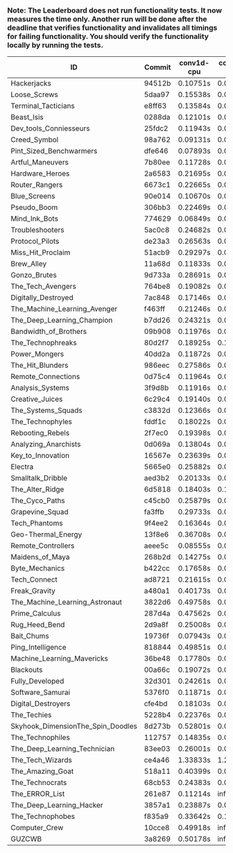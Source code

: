 ### Note: The Leaderboard does not run functionality tests. It now measures the time only. Another run will be done after the deadline that verifies functionality and invalidates all timings for failing functionality. You should verify the functionality locally by running the tests.

|ID|Commit|conv1d-cpu|conv1d-gpu|DWSPConv2D-gpu|gemm-gpu|avg|
|-|-|-|-|-|-|-|
|Hackerjacks|94512b|0.10751s|0.06127s|3.20419s|1.93419s|1.32679s|
|Loose_Screws|5daa97|0.15538s|0.06307s|3.20385s|1.89669s|1.32975s|
|Terminal_Tacticians|e8ff63|0.13584s|0.06490s|3.18446s|1.95947s|1.33617s|
|Beast_Isis|0288da|0.12101s|0.09026s|3.24304s|1.90773s|1.34051s|
|Dev_tools_Conniesseurs|25fdc2|0.11943s|0.04669s|3.26866s|1.93911s|1.34347s|
|Creed_Symbol|98a762|0.09131s|0.04668s|3.28718s|1.95202s|1.34430s|
|Pint_Sized_Benchwarmers|dfe646|0.07893s|0.05356s|3.24548s|2.01697s|1.34873s|
|Artful_Maneuvers|7b80ee|0.11728s|0.07315s|3.21300s|2.00893s|1.35309s|
|Hardware_Heroes|2a6583|0.21695s|0.07133s|3.18116s|1.95581s|1.35631s|
|Router_Rangers|6673c1|0.22665s|0.06965s|3.17397s|1.95683s|1.35677s|
|Blue_Screens|90e014|0.10670s|0.06397s|3.18931s|2.07555s|1.35888s|
|Pseudo_Boom|306bb3|0.22469s|0.04370s|3.16799s|2.00922s|1.36140s|
|Mind_Ink_Bots|774629|0.06849s|0.06492s|3.31337s|2.00306s|1.36246s|
|Troubleshooters|5ac0c8|0.24682s|0.06035s|3.23847s|1.90721s|1.36321s|
|Protocol_Pilots|de23a3|0.26563s|0.07212s|3.18966s|1.92798s|1.36385s|
|Miss_Hit_Proclaim|51acb9|0.29297s|0.06787s|3.18635s|1.91059s|1.36444s|
|Brew_Alley|11a68d|0.11833s|0.04672s|3.28371s|2.01000s|1.36469s|
|Gonzo_Brutes|9d733a|0.28691s|0.04715s|3.19340s|1.93143s|1.36472s|
|The_Tech_Avengers|764be8|0.19082s|0.06111s|3.26254s|1.95071s|1.36630s|
|Digitally_Destroyed|7ac848|0.17146s|0.06535s|3.25639s|1.98938s|1.37064s|
|The_Machine_Learning_Avenger|f463ff|0.21246s|0.06576s|3.20418s|2.00076s|1.37079s|
|The_Deep_Learning_Champion|b7dd26|0.24321s|0.07184s|3.20446s|1.97156s|1.37277s|
|Bandwidth_of_Brothers|09b908|0.11976s|0.06923s|3.30397s|2.02518s|1.37953s|
|The_Technophreaks|80d2f7|0.18925s|0.15290s|3.21920s|1.96068s|1.38051s|
|Power_Mongers|40dd2a|0.11872s|0.04711s|3.35177s|2.01268s|1.38257s|
|The_Hit_Blunders|986eec|0.27586s|0.06157s|3.19018s|2.00289s|1.38262s|
|Remote_Connections|0d75c4|0.11964s|0.04687s|3.35775s|2.01070s|1.38374s|
|Analysis_Systems|3f9d8b|0.11916s|0.04727s|3.36133s|2.01512s|1.38572s|
|Creative_Juices|6c29c4|0.19140s|0.04748s|3.29161s|2.01755s|1.38701s|
|The_Systems_Squads|c3832d|0.12366s|0.04573s|3.35344s|2.02529s|1.38703s|
|The_Technophyles|fddf1c|0.18022s|0.04394s|3.33862s|2.01596s|1.39469s|
|Rebooting_Rebels|2f7ec0|0.19398s|0.06584s|3.24550s|2.07656s|1.39547s|
|Analyzing_Anarchists|0d069a|0.13804s|0.04912s|3.27112s|2.13334s|1.39791s|
|Key_to_Innovation|16567e|0.23639s|0.04684s|3.32865s|1.98868s|1.40014s|
|Electra|5665e0|0.25882s|0.06490s|3.28700s|1.99975s|1.40262s|
|Smalltalk_Dribble|aed3b2|0.20133s|0.06657s|3.29343s|2.05340s|1.40368s|
|The_Alter_Ridge|6d5818|0.18403s|0.10100s|3.32061s|2.02372s|1.40734s|
|The_Cyco_Paths|c45cb0|0.25879s|0.07709s|3.30622s|1.98845s|1.40764s|
|Grapevine_Squad|fa3ffb|0.29733s|0.06763s|3.30376s|1.96310s|1.40796s|
|Tech_Phantoms|9f4ee2|0.16364s|0.08589s|3.30602s|2.13417s|1.42243s|
|Geo-Thermal_Energy|13f8e6|0.36708s|0.07217s|3.27190s|1.99757s|1.42718s|
|Remote_Controllers|aeee5c|0.08555s|0.04788s|3.53372s|2.04394s|1.42777s|
|Maidens_of_Maya|268b2d|0.14275s|0.06693s|3.28877s|2.25157s|1.43751s|
|Byte_Mechanics|b422cc|0.17658s|0.06488s|3.21213s|2.32351s|1.44427s|
|Tech_Connect|ad8721|0.21615s|0.06894s|3.29692s|2.20841s|1.44761s|
|Freak_Gravity|a480a1|0.40173s|0.07637s|3.31971s|2.00343s|1.45031s|
|The_Machine_Learning_Astronaut|3822d6|0.49758s|0.07486s|3.19869s|2.03061s|1.45044s|
|Prime_Calculus|287d4a|0.47562s|0.08452s|3.26746s|1.99282s|1.45511s|
|Rug_Heed_Bend|2d9a8f|0.25008s|0.06315s|3.28721s|2.24338s|1.46096s|
|Bait_Chums|19736f|0.07943s|0.07093s|3.29264s|2.40921s|1.46305s|
|Ping_Intelligence|818844|0.49851s|0.05811s|3.29244s|2.00658s|1.46391s|
|Machine_Learning_Mavericks|36be48|0.17780s|0.07325s|3.31485s|2.34775s|1.47841s|
|Blackouts|00a66c|0.19072s|0.06722s|3.36838s|2.32067s|1.48675s|
|Fully_Developed|32d301|0.24261s|0.06470s|3.28823s|2.38676s|1.49557s|
|Software_Samurai|5376f0|0.11871s|0.04858s|3.21995s|2.70471s|1.52299s|
|Digital_Destroyers|cfe4bd|0.18103s|0.06712s|3.58884s|2.33220s|1.54230s|
|The_Techies|5228b4|0.22376s|0.07822s|3.57268s|2.50958s|1.59606s|
|Skyhook_DimensionThe_Spin_Doodles|8d273b|0.52801s|0.06795s|3.31317s|2.48156s|1.59767s|
|The_Technophiles|112757|0.14835s|0.04701s|3.23977s|2.95589s|1.59775s|
|The_Deep_Learning_Technician|83ee03|0.26001s|0.06610s|3.34616s|3.02430s|1.67414s|
|The_Tech_Wizards|ce4a46|1.33833s|1.28822s|3.24829s|2.31729s|2.04803s|
|The_Amazing_Goat|518a11|0.40399s|0.06983s|3.35198s|4.68179s|2.12690s|
|The_Technocrats|68cb53|0.24383s|0.08984s|3.35246s|5.95904s|2.41129s|
|The_ERROR_List|261e87|0.11214s|infs|3.19018s|1.96980s|infs|
|The_Deep_Learning_Hacker|3857a1|0.23887s|0.07276s|infs|2.14477s|infs|
|The_Technophobes|f835a9|0.33642s|0.18670s|infs|1.96386s|infs|
|Computer_Crew|10cce8|0.49918s|infs|infs|4.67308s|infs|
|GUZCWB|3a8269|0.50178s|infs|infs|4.74079s|infs|
